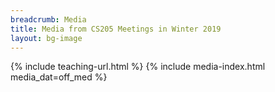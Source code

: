 ```yaml
---
breadcrumb: Media
title: Media from CS205 Meetings in Winter 2019
layout: bg-image
---
```

{% include teaching-url.html %}
{% include media-index.html media_dat=off_med %}
